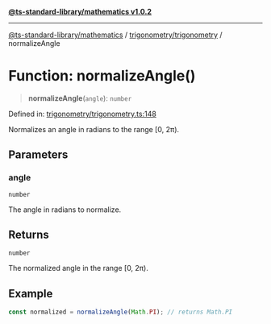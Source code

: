 [**@ts-standard-library/mathematics v1.0.2**](../../../README.md)

***

[@ts-standard-library/mathematics](../../../README.md) / [trigonometry/trigonometry](../README.md) / normalizeAngle

# Function: normalizeAngle()

> **normalizeAngle**(`angle`): `number`

Defined in: [trigonometry/trigonometry.ts:148](https://github.com/gabaudette/ts-stdlib/blob/4a412e6fb273dc9fcab54b84c05921f52dac4b3f/packages/mathematics/src/trigonometry/trigonometry.ts#L148)

Normalizes an angle in radians to the range [0, 2π).

## Parameters

### angle

`number`

The angle in radians to normalize.

## Returns

`number`

The normalized angle in the range [0, 2π).

## Example

```typescript
const normalized = normalizeAngle(Math.PI); // returns Math.PI
```
